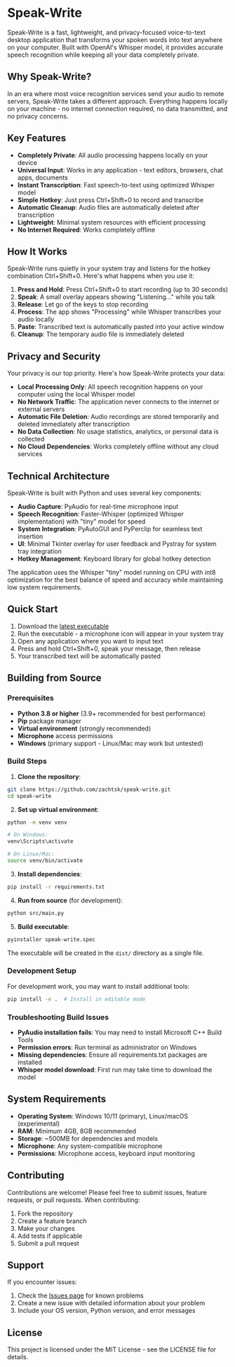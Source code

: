 # Speak-Write

Speak-Write is a fast, lightweight, and privacy-focused voice-to-text desktop application that transforms your spoken words into text anywhere on your computer. Built with OpenAI's Whisper model, it provides accurate speech recognition while keeping all your data completely private.

## Why Speak-Write?

In an era where most voice recognition services send your audio to remote servers, Speak-Write takes a different approach. Everything happens locally on your machine - no internet connection required, no data transmitted, and no privacy concerns.

## Key Features

- **Completely Private**: All audio processing happens locally on your device
- **Universal Input**: Works in any application - text editors, browsers, chat apps, documents
- **Instant Transcription**: Fast speech-to-text using optimized Whisper model
- **Simple Hotkey**: Just press Ctrl+Shift+0 to record and transcribe
- **Automatic Cleanup**: Audio files are automatically deleted after transcription
- **Lightweight**: Minimal system resources with efficient processing
- **No Internet Required**: Works completely offline

## How It Works

Speak-Write runs quietly in your system tray and listens for the hotkey combination Ctrl+Shift+0. Here's what happens when you use it:

1. **Press and Hold**: Press Ctrl+Shift+0 to start recording (up to 30 seconds)
2. **Speak**: A small overlay appears showing "Listening..." while you talk
3. **Release**: Let go of the keys to stop recording
4. **Process**: The app shows "Processing" while Whisper transcribes your audio locally
5. **Paste**: Transcribed text is automatically pasted into your active window
6. **Cleanup**: The temporary audio file is immediately deleted

## Privacy and Security

Your privacy is our top priority. Here's how Speak-Write protects your data:

- **Local Processing Only**: All speech recognition happens on your computer using the local Whisper model
- **No Network Traffic**: The application never connects to the internet or external servers
- **Automatic File Deletion**: Audio recordings are stored temporarily and deleted immediately after transcription
- **No Data Collection**: No usage statistics, analytics, or personal data is collected
- **No Cloud Dependencies**: Works completely offline without any cloud services

## Technical Architecture

Speak-Write is built with Python and uses several key components:

- **Audio Capture**: PyAudio for real-time microphone input
- **Speech Recognition**: Faster-Whisper (optimized Whisper implementation) with "tiny" model for speed
- **System Integration**: PyAutoGUI and PyPerclip for seamless text insertion
- **UI**: Minimal Tkinter overlay for user feedback and Pystray for system tray integration
- **Hotkey Management**: Keyboard library for global hotkey detection

The application uses the Whisper "tiny" model running on CPU with int8 optimization for the best balance of speed and accuracy while maintaining low system requirements.

## Quick Start

1. Download the [latest executable](https://github.com/zachtsk/speak-write/releases/tag/v0.1.0)
2. Run the executable - a microphone icon will appear in your system tray
3. Open any application where you want to input text
4. Press and hold Ctrl+Shift+0, speak your message, then release
5. Your transcribed text will be automatically pasted

## Building from Source

### Prerequisites

- **Python 3.8 or higher** (3.9+ recommended for best performance)
- **Pip** package manager
- **Virtual environment** (strongly recommended)
- **Microphone** access permissions
- **Windows** (primary support - Linux/Mac may work but untested)

### Build Steps

1. **Clone the repository**:
```bash
git clone https://github.com/zachtsk/speak-write.git
cd speak-write
```

2. **Set up virtual environment**:
```bash
python -m venv venv

# On Windows:
venv\Scripts\activate

# On Linux/Mac:
source venv/bin/activate
```

3. **Install dependencies**:
```bash
pip install -r requirements.txt
```

4. **Run from source** (for development):
```bash
python src/main.py
```

5. **Build executable**:
```bash
pyinstaller speak-write.spec
```

The executable will be created in the `dist/` directory as a single file.

### Development Setup

For development work, you may want to install additional tools:
```bash
pip install -e .  # Install in editable mode
```

### Troubleshooting Build Issues

- **PyAudio installation fails**: You may need to install Microsoft C++ Build Tools
- **Permission errors**: Run terminal as administrator on Windows
- **Missing dependencies**: Ensure all requirements.txt packages are installed
- **Whisper model download**: First run may take time to download the model

## System Requirements

- **Operating System**: Windows 10/11 (primary), Linux/macOS (experimental)
- **RAM**: Minimum 4GB, 8GB recommended
- **Storage**: ~500MB for dependencies and models
- **Microphone**: Any system-compatible microphone
- **Permissions**: Microphone access, keyboard input monitoring

## Contributing

Contributions are welcome! Please feel free to submit issues, feature requests, or pull requests. When contributing:

1. Fork the repository
2. Create a feature branch
3. Make your changes
4. Add tests if applicable
5. Submit a pull request

## Support

If you encounter issues:
1. Check the [Issues page](https://github.com/zachtsk/speak-write/issues) for known problems
2. Create a new issue with detailed information about your problem
3. Include your OS version, Python version, and error messages

## License

This project is licensed under the MIT License - see the LICENSE file for details.
